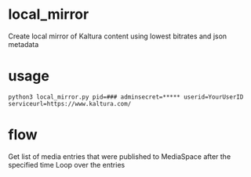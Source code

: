# local_mirror
Create local mirror of Kaltura content using lowest bitrates and json metadata

# usage
```
python3 local_mirror.py pid=### adminsecret=***** userid=YourUserID serviceurl=https://www.kaltura.com/
```

# flow
Get list of media entries that were published to MediaSpace after the specified time
Loop over the entries
  

